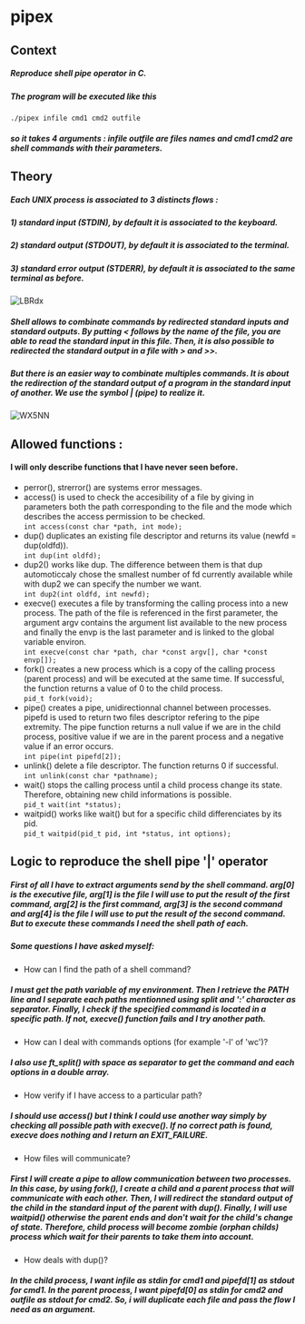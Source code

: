 # pipex

## Context
##### Reproduce shell pipe operator in C.
##### The program will be executed like this 
`./pipex infile cmd1 cmd2 outfile` 
##### so it takes 4 arguments : infile outfile are files names and cmd1 cmd2 are shell commands with their parameters.
## Theory
##### Each UNIX process is associated to 3 distincts flows :
##### 1) standard input (STDIN), by default it is associated to the keyboard.
##### 2) standard output (STDOUT), by default it is associated to the terminal.
##### 3) standard error output (STDERR), by default it is associated to the same terminal as before.
![LBRdx](https://user-images.githubusercontent.com/81758850/227573016-34338578-1fc4-4dc1-a7af-5d1c708a8227.png)
##### Shell allows to combinate commands by redirected standard inputs and standard outputs. By putting \< follows by the name of the file, you are able to read the standard input in this file. Then, it is also possible to redirected the standard output in a file with \> and \>>.
##### But there is an easier way to combinate multiples commands. It is about the redirection of the standard output of a program in the standard input of another. We use the symbol | (pipe) to realize it.
![WX5NN](https://user-images.githubusercontent.com/81758850/227573480-db345907-f66d-4482-a743-99dd734c671f.png)

## Allowed functions :

#### I will only describe functions that I have never seen before.
* perror(), strerror() are systems error messages.
* access() is used to check the accesibility of a file by giving in parameters both the path corresponding to the file and the mode which describes the access permission to be checked. <br>
`int access(const char *path, int mode);`
* dup() duplicates an existing file descriptor and returns its value (newfd = dup(oldfd)). <br>
`int dup(int oldfd);`
* dup2() works like dup. The difference between them is that dup automoticcaly chose the smallest number of fd currently available while with dup2 we can specify the number we want. <br>
`int dup2(int oldfd, int newfd);`
* execve() executes a file by transforming the calling process into a new process. The path of the file is referenced in the first parameter, the argument argv contains the argument list available to the new process and finally the envp is the last parameter and is linked to the global variable environ. <br>
`int execve(const char *path, char *const argv[], char *const envp[]);`
* fork() creates a new process which is a copy of the calling process (parent process) and will be executed at the same time. If successful, the function returns a value of 0 to the child process. <br>
`pid_t fork(void);`
* pipe() creates a pipe, unidirectionnal channel between processes. pipefd is used to return two files descriptor refering to the pipe extremity. The pipe function returns a null value if we are in the child process, positive value if we are in the parent process and a negative value if an error occurs. <br>
`int pipe(int pipefd[2]);`
* unlink() delete a file descriptor. The function returns 0 if successful. <br>
`int unlink(const char *pathname);`
* wait() stops the calling process until a child process change its state. Therefore, obtaining new child informations is possible. <br>
`pid_t wait(int *status);`
* waitpid() works like wait() but for a specific child differenciates by its pid. <br>
`pid_t waitpid(pid_t pid, int *status, int options);`
## Logic to reproduce the shell pipe '|' operator
##### First of all I have to extract arguments send by the shell command. arg[0] is the executive file, arg[1] is the file I will use to put the result of the first command, arg[2] is the first command, arg[3] is the second command and arg[4] is the file I will use to put the result of the second command. But to execute these commands I need the shell path of each. <br>
##### Some questions I have asked myself:
* How can I find the path of a shell command? <br>
##### I must get the path variable of my environment. Then I retrieve the PATH line and I separate each paths mentionned using split and ':' character as separator. Finally, I check if the specified command is located in a specific path. If not, execve() function fails and I try another path.
* How can I deal with commands options (for example '-l' of 'wc')? <br>
##### I also use ft\_split() with space as separator to get the command and each options in a double array.
* How verify if I have access to a particular path? <br>
##### I should use access() but I think I could use another way simply by checking all possible path with execve(). If no correct path is found, execve does nothing and I return an EXIT\_FAILURE.
* How files will communicate? <br>
##### First I will create a pipe to allow communication between two processes. In this case, by using fork(), I create a child and a parent process that will communicate with each other. Then, I will redirect the standard output of the child in the standard input of the parent with dup(). Finally, I will use waitpid() otherwise the parent ends and don't wait for the child's change of state. Therefore, child process will become zombie (orphan childs) process which wait for their parents to take them into account.
* How deals with dup()? <br>
##### In the child process, I want infile as stdin for cmd1 and pipefd[1] as stdout for cmd1. In the parent process, I want  pipefd[0] as stdin for cmd2 and outfile as stdout for cmd2. So, i will duplicate each file and pass the flow I need as an argument.
